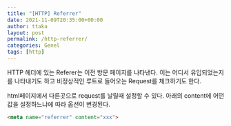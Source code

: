 ```yaml
---
title: "[HTTP] Referrer"
date: 2021-11-09T20:35:00+00:00
author: ttaka
layout: post
permalink: /http-referrer/
categories: Genel
tags: [http]
---
```


HTTP 헤더에 있는 Referer는 이전 방문 페이지를 나타낸다.
이는 어디서 유입되었는지를 나타내기도 하고 비정상적인 루트로 들어오는 Request를 체크하기도 한다.

html페이지에서 다른곳으로 request를 날릴때 설정할 수 있다.
아래의 content에 어떤 값을 설정하느냐에 따라 옵션이 변경된다.

```html
<meta name="referrer" content="xxx">

```










